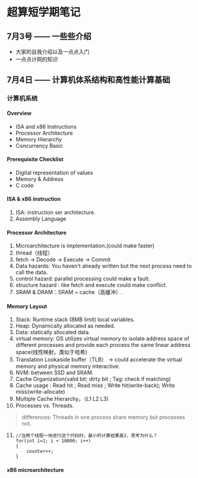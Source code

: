 # 超算短学期笔记

## 7月3号 —— 一些些介绍

* 大家的自我介绍以及一点点入门
* 一点点计网的知识

## 7月4日 —— 计算机体系结构和高性能计算基础

### 计算机系统

#### Overview

* ISA and x86 Instructions
* Processor Architecture
* Memory Hierarchy
* Concurrency Basic

#### Prerequisite Checklist

* Digital representation of values
* Memory & Address
* C code

#### ISA & x86 instruction

1. ISA: instruction ser architecture.
1. Assembly Language

#### Processor Architecture

1. Microarchitecture is implementation.(could make faster)
2. thread（线程）
3. fetch -> Decode -> Execute -> Commit 
4. Data hazards: You haven't already written but the next process need to call the data.
5. control hazard: parallel processing could make a fault.
6. structure hazard : like fetch and execute could make conflict.
7. SRAM & DRAM：SRAM = cache（高缓冲）.

#### Memory Layout

1. Stack: Runtime stack (8MB limit) local variables.
2. Heap: Dynamically allocated as needed.
3. Data: statically allocated data.
4. virtual memory: OS utilizes virtual memory to isolate address space of different processes and provide each process the same linear address space(线性映射，类似于哈希)
5. Translation Lookaside buffer（TLB） -> could accelerate the virtual memory and physical memory interactive.
6. NVM: between SSD and SRAM.
7. Cache Organization(valid bit; dirty bit ; Tag: check if matching)
8. Cache usage : Read hit ; Read miss ; Write hit(write-back); Write miss(write-allocate)
9. Multiple Cache Hierarchy。（L1 L2 L3)
10. Processes vs. Threads.

> differences: Threads in one process share memory but processes not.

11. ```
    //当两个线程一块进行这个代码时，最小的计算结果是2，思考为什么？
    for(int i=1; i < 10000; i++)
    {
    	counter++;
    }
    ```

#### x86 microarchitecture



